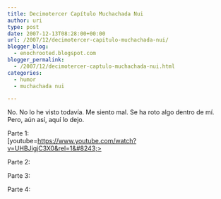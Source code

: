 ```yaml
---
title: Decimotercer Capítulo Muchachada Nui
author: uri
type: post
date: 2007-12-13T08:28:00+00:00
url: /2007/12/decimotercer-capitulo-muchachada-nui/
blogger_blog:
  - enochrooted.blogspot.com
blogger_permalink:
  - /2007/12/decimotercer-captulo-muchachada-nui.html
categories:
  - humor
  - muchachada nui

---
```

No. No lo he visto todavía. Me siento mal. Se ha roto algo dentro de mí. Pero, aún así, aquí lo dejo.

Parte 1:  
[youtube=https://www.youtube.com/watch?v=UHBJigjC3X0&rel=1&#8243;>

Parte 2:

Parte 3:

Parte 4: